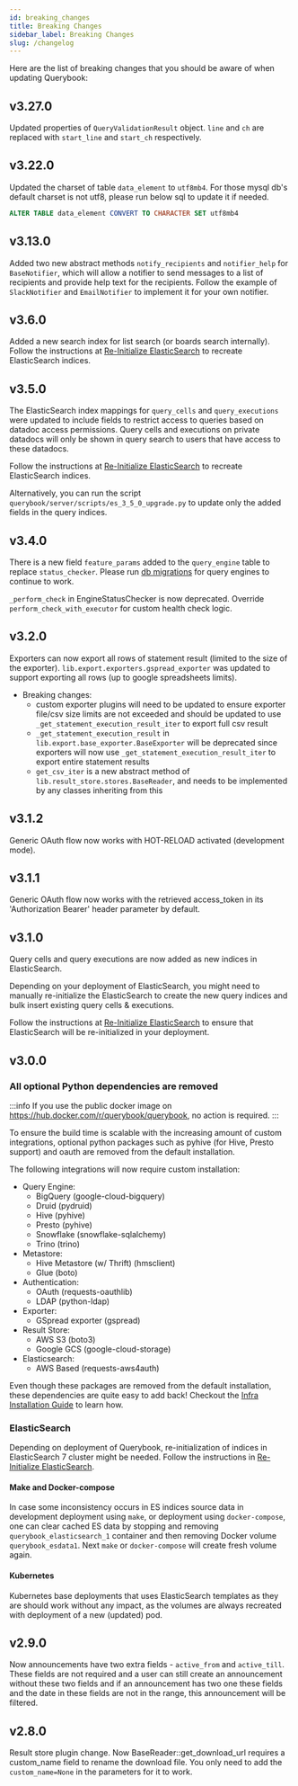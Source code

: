 ```yaml
---
id: breaking_changes
title: Breaking Changes
sidebar_label: Breaking Changes
slug: /changelog
---
```


Here are the list of breaking changes that you should be aware of when updating Querybook:

## v3.27.0
Updated properties of `QueryValidationResult` object. `line` and `ch` are replaced with `start_line` and `start_ch` respectively.

## v3.22.0

Updated the charset of table `data_element` to `utf8mb4`. For those mysql db's default charset is not utf8, please run below sql to update it if needed.
```sql
ALTER TABLE data_element CONVERT TO CHARACTER SET utf8mb4
```

## v3.13.0

Added two new abstract methods `notify_recipients` and `notifier_help` for `BaseNotifier`, which will allow a notifier to send messages to a list of recipients and provide help text for the recipients. Follow the example of `SlackNotifier` and `EmailNotifier` to implement it for your own notifier.

## v3.6.0

Added a new search index for list search (or boards search internally). Follow the instructions at [Re-Initialize ElasticSearch](../developer_guide/reinitialize_es.md) to recreate ElasticSearch indices.

## v3.5.0

The ElasticSearch index mappings for `query_cells` and `query_executions` were updated to include fields to restrict access to queries based on datadoc access permissions. Query cells and executions on private datadocs will only be shown in query search to users that have access to these datadocs.

Follow the instructions at [Re-Initialize ElasticSearch](../developer_guide/reinitialize_es.md) to recreate ElasticSearch indices.

Alternatively, you can run the script `querybook/server/scripts/es_3_5_0_upgrade.py` to update only the added fields in the query indices.

## v3.4.0

There is a new field `feature_params` added to the `query_engine` table to replace `status_checker`.
Please run [db migrations](../developer_guide/run_db_migration.md) for query engines to continue to work.

`_perform_check` in EngineStatusChecker is now deprecated. Override `perform_check_with_executor` for custom
health check logic.

## v3.2.0

Exporters can now export all rows of statement result (limited to the size of the exporter).
`lib.export.exporters.gspread_exporter` was updated to support exporting all rows (up to google
spreadsheets limits).

-   Breaking changes:
    -   custom exporter plugins will need to be updated to ensure exporter file/csv size limits are not exceeded and should be updated to use `_get_statement_execution_result_iter` to export full
        csv result
    -   `_get_statement_execution_result` in `lib.export.base_exporter.BaseExporter` will be deprecated
        since exporters will now use `_get_statement_execution_result_iter` to export entire statement
        results
    -   `get_csv_iter` is a new abstract method of `lib.result_store.stores.BaseReader`, and needs to be implemented by any classes inheriting from this

## v3.1.2

Generic OAuth flow now works with HOT-RELOAD activated (development mode).

## v3.1.1

Generic OAuth flow now works with the retrieved access_token in its 'Authorization Bearer' header parameter by default.

## v3.1.0

Query cells and query executions are now added as new indices in ElasticSearch.

Depending on your deployment of ElasticSearch, you might need to manually re-initialize the ElasticSearch to create the new query indices and bulk insert existing query cells & executions.

Follow the instructions at [Re-Initialize ElasticSearch](../developer_guide/reinitialize_es.md) to ensure that ElasticSearch will be re-initialized in your deployment.

## v3.0.0

### All optional Python dependencies are removed

:::info
If you use the public docker image on https://hub.docker.com/r/querybook/querybook, no action is required.
:::

To ensure the build time is scalable with the increasing amount of custom integrations, optional
python packages such as pyhive (for Hive, Presto support) and oauth are removed from the default installation.

The following integrations will now require custom installation:

-   Query Engine:
    -   BigQuery (google-cloud-bigquery)
    -   Druid (pydruid)
    -   Hive (pyhive)
    -   Presto (pyhive)
    -   Snowflake (snowflake-sqlalchemy)
    -   Trino (trino)
-   Metastore:
    -   Hive Metastore (w/ Thrift) (hmsclient)
    -   Glue (boto)
-   Authentication:
    -   OAuth (requests-oauthlib)
    -   LDAP (python-ldap)
-   Exporter:
    -   GSpread exporter (gspread)
-   Result Store:
    -   AWS S3 (boto3)
    -   Google GCS (google-cloud-storage)
-   Elasticsearch:
    -   AWS Based (requests-aws4auth)

Even though these packages are removed from the default installation, these dependencies are
quite easy to add back! Checkout the [Infra Installation Guide](../configurations/infra_installation.md) to learn how.

### ElasticSearch

Depending on deployment of Querybook, re-initialization of indices in ElasticSearch 7 cluster might be needed. Follow the instructions in [Re-Initialize ElasticSearch](../developer_guide/reinitialize_es.md).

#### Make and Docker-compose

In case some inconsistency occurs in ES indices source data in development deployment using `make`,
or deployment using `docker-compose`, one can clear cached ES data by stopping and removing `querybook_elasticsearch_1` container
and then removing Docker volume `querybook_esdata1`. Next `make` or `docker-compose` will create fresh volume again.

#### Kubernetes

Kubernetes base deployments that uses ElasticSearch templates as they are should work without any impact,
as the volumes are always recreated with deployment of a new (updated) pod.

## v2.9.0

Now announcements have two extra fields - `active_from` and `active_till`. These fields are not required and a user can still create an announcement without these two fields and if an announcement has two one these fields and the date in these fields are not in the range, this announcement will be filtered.

## v2.8.0

Result store plugin change. Now BaseReader::get_download_url requires a custom_name field to rename the download file. You only need to add the `custom_name=None` in the parameters for it to work.
